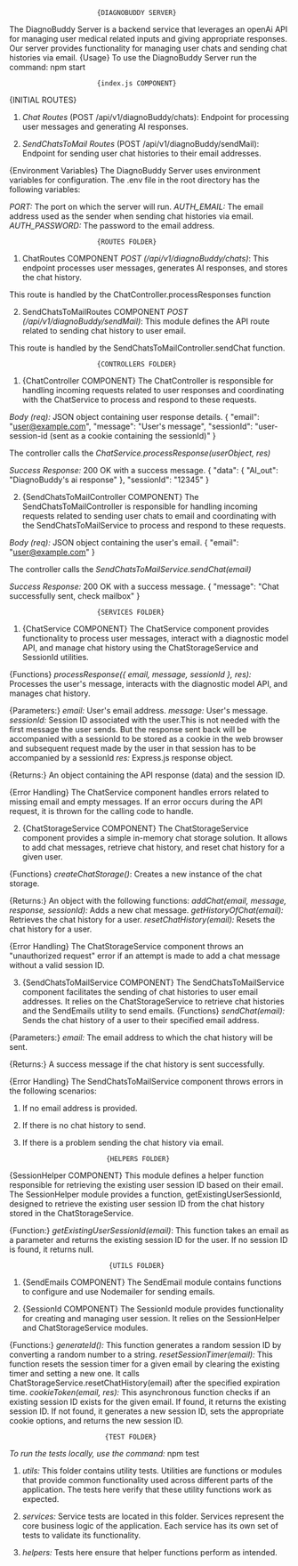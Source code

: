                           {DIAGNOBUDDY SERVER}
The DiagnoBuddy Server is a backend service that leverages an openAi API for managing user medical related inputs and giving appropriate responses. Our server provides functionality for managing user chats and sending chat histories via email.
{Usage}
To use the DiagnoBuddy Server run the command: npm start




                          {index.js COMPONENT}
{INITIAL ROUTES}
1) *Chat Routes* 
(POST /api/v1/diagnoBuddy/chats): 
Endpoint for processing user messages and generating AI responses.

2) *SendChatsToMail Routes*
(POST /api/v1/diagnoBuddy/sendMail):
Endpoint for sending user chat histories to their email addresses.


{Environment Variables}
The DiagnoBuddy Server uses environment variables for configuration. The .env file in the root directory has the following variables:

*PORT:* The port on which the server will run.
*AUTH_EMAIL:* The email address used as the sender when sending chat histories via email.
*AUTH_PASSWORD:* The password to the email address.





                          {ROUTES FOLDER}
1) ChatRoutes COMPONENT
*POST (/api/v1/diagnoBuddy/chats)*:
This endpoint processes user messages, generates AI responses, and stores the chat history.

This route is handled by the ChatController.processResponses function

2) SendChatsToMailRoutes COMPONENT
*POST (/api/v1/diagnoBuddy/sendMail)*:
This module defines the API route related to sending chat history to user email.

This route is handled by the SendChatsToMailController.sendChat function.





                          {CONTROLLERS FOLDER}
1) {ChatController COMPONENT}
The ChatController is responsible for handling incoming requests related to user responses and coordinating with the ChatService to process and respond to these requests.

*Body (req):* JSON object containing user response details.
{
  "email": "user@example.com",
  "message": "User's message",
  "sessionId": "user-session-id (sent as a cookie containing the sessionId)"
}

The controller calls the *ChatService.processResponse(userObject, res)*


*Success Response:* 200 OK with a success message.
{
  "data": {
    "AI_out": "DiagnoBuddy's ai response"
  },
  "sessionId": "12345"
}


2) {SendChatsToMailController COMPONENT}
The SendChatsToMailController is responsible for handling incoming requests related to sending user chats to email and coordinating with the SendChatsToMailService to process and respond to these requests.

*Body (req):* JSON object containing the user's email.
{
  "email": "user@example.com"
}

The controller calls the *SendChatsToMailService.sendChat(email)*

*Success Response:* 200 OK with a success message.
{
  "message": "Chat successfully sent, check mailbox"
}





                          {SERVICES FOLDER}
1) {ChatService COMPONENT}
The ChatService component provides functionality to process user messages, interact with a diagnostic model API, and manage chat history using the ChatStorageService and SessionId utilities.

{Functions}
*processResponse({ email, message, sessionId }, res):* Processes the user's message, interacts with the diagnostic model API, and manages chat history.

{Parameters:}
*email:* User's email address.
*message:* User's message.
*sessionId:* Session ID associated with the user.This is not needed with the first message the user sends. But the response sent back will be accompanied with a sessionId to be stored as a cookie in the web browser and subsequent request made by the user in that session has to be accompanied by a sessionId
*res:* Express.js response object.

{Returns:}
An object containing the API response (data) and the session ID.

{Error Handling}
The ChatService component handles errors related to missing email and empty messages. If an error occurs during the API request, it is thrown for the calling code to handle.


2) {ChatStorageService COMPONENT}
The ChatStorageService component provides a simple in-memory chat storage solution. It allows to add chat messages, retrieve chat history, and reset chat history for a given user.

{Functions}
*createChatStorage()*: Creates a new instance of the chat storage.

{Returns:}
An object with the following functions:
*addChat(email, message, response, sessionId):* Adds a new chat message.
*getHistoryOfChat(email):* Retrieves the chat history for a user.
*resetChatHistory(email):* Resets the chat history for a user.

{Error Handling}
The ChatStorageService component throws an "unauthorized request" error if an attempt is made to add a chat message without a valid session ID.


3) {SendChatsToMailService COMPONENT}
The SendChatsToMailService component facilitates the sending of chat histories to user email addresses. It relies on the ChatStorageService to retrieve chat histories and the SendEmails utility to send emails.
{Functions}
*sendChat(email):* Sends the chat history of a user to their specified email address.

{Parameters:}
*email:* The email address to which the chat history will be sent.

{Returns:}
A success message if the chat history is sent successfully.

{Error Handling}
The SendChatsToMailService component throws errors in the following scenarios:
1) If no email address is provided.
2) If there is no chat history to send.
3) If there is a problem sending the chat history via email.





                            {HELPERS FOLDER}
{SessionHelper COMPONENT}
This module defines a helper function responsible for retrieving the existing user session ID based on their email. The SessionHelper module provides a function, getExistingUserSessionId, designed to retrieve the existing user session ID from the chat history stored in the ChatStorageService.

{Function:}
*getExistingUserSessionId(email)*: This function takes an email as a parameter and returns the existing session ID for the user. If no session ID is found, it returns null.





                             {UTILS FOLDER}
1) {SendEmails COMPONENT}
The SendEmail module contains functions to configure and use Nodemailer for sending emails.

2) {SessionId COMPONENT}
The SessionId module provides functionality for creating and managing user session. It relies on the SessionHelper and ChatStorageService modules.

{Functions:}
*generateId():* This function generates a random session ID by converting a random number to a string.
*resetSessionTimer(email):* This function resets the session timer for a given email by clearing the existing timer and setting a new one. It calls ChatStorageService.resetChatHistory(email) after the specified expiration time.
*cookieToken(email, res):* This asynchronous function checks if an existing session ID exists for the given email. If found, it returns the existing session ID. If not found, it generates a new session ID, sets the appropriate cookie options, and returns the new session ID.





                            {TEST FOLDER}
*To run the tests locally, use the command:* 
npm test

1) *utils:* This folder contains utility tests. Utilities are functions or modules that provide common functionality used across different parts of the application. The tests here verify that these utility functions work as expected.

2) *services:* Service tests are located in this folder. Services represent the core business logic of the application. Each service has its own set of tests to validate its functionality.

3) *helpers:* Tests here ensure that helper functions perform as intended.